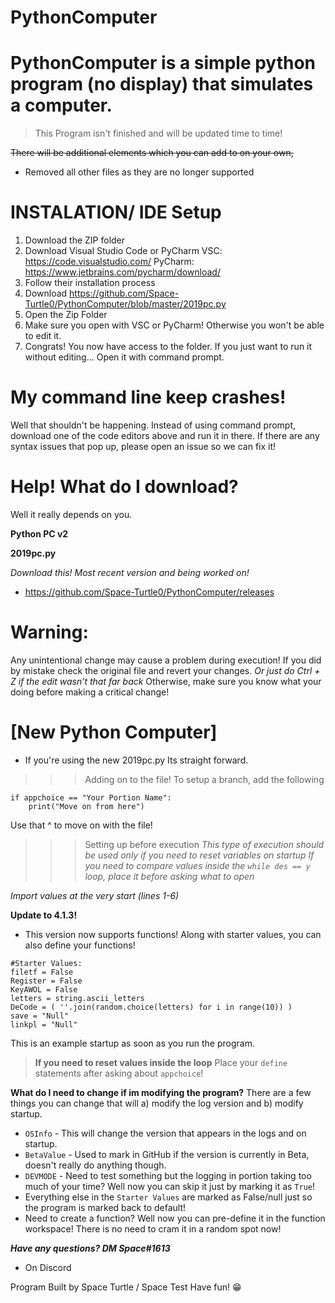 # PythonComputer

# PythonComputer is a simple python program (no display) that simulates a computer. 
>This Program isn't finished and will be updated time to time!


~~There will be additional elements which you can add to on your own,~~
- Removed all other files as they are no longer supported

# INSTALATION/ IDE Setup
1) Download the ZIP folder
2) Download Visual Studio Code or PyCharm
VSC: https://code.visualstudio.com/
PyCharm: https://www.jetbrains.com/pycharm/download/
3) Follow their installation process
4) Download https://github.com/Space-Turtle0/PythonComputer/blob/master/2019pc.py
5) Open the Zip Folder
6) Make sure you open with VSC or PyCharm! Otherwise you won't be able to edit it.
7) Congrats! You now have access to the folder.
If you just want to run it without editing...
Open it with command prompt.

# My command line keep crashes!
Well that shouldn't be happening. Instead of using command prompt, download one of the code editors above and run it in there. If there are any syntax issues that pop up, please open an issue so we can fix it!


# Help! What do I download?

Well it really depends on you.

**Python PC v2**

**2019pc.py**

*Download this! Most recent version and being worked on!*

- https://github.com/Space-Turtle0/PythonComputer/releases


# Warning:
Any unintentional change may cause a problem during execution! 
If you did by mistake check the original file and revert your changes.
*Or just do Ctrl + Z if the edit wasn't that far back* 
Otherwise, make sure you know what your doing before making a critical change!

# [New Python Computer]
- If you're using the new 2019pc.py
Its straight forward. 
>>> Adding on to the file!
To setup a branch, add the following
```
if appchoice == "Your Portion Name":
    print("Move on from here")
```
Use that ^ to move on with the file!

>>> Setting up before execution
*This type of execution should be used only if you need to reset variables on startup*
*If you need to compare values inside the `while des == y` loop, place it before asking what to open*

*Import values at the very start (lines 1-6)*

**Update to 4.1.3!**
- This version now supports functions! Along with starter values, you can also define your functions!
```
#Starter Values:
filetf = False
Register = False
KeyAWOL = False
letters = string.ascii_letters
DeCode = ( ''.join(random.choice(letters) for i in range(10)) )
save = "Null"
linkpl = "Null"
```
This is an example startup as soon as you run the program.

> **If you need to reset values inside the loop**
Place your `define` statements after asking about `appchoice`!

**What do I need to change if im modifying the program?**
There are a few things you can change that will a) modify the log version and b) modify startup.
- `OSInfo` - This will change the version that appears in the logs and on startup.
- `BetaValue` - Used to mark in GitHub if the version is currently in Beta, doesn't really do anything though.
- `DEVMODE` - Need to test something but the logging in portion taking too much of your time? Well now you can skip it just by marking it as `True`!
- Everything else in the `Starter Values` are marked as False/null just so the program is marked back to default!
- Need to create a function? Well now you can pre-define it in the function workspace! There is no need to cram it in a random spot now!



***Have any questions? DM Space#1613*** 
- On Discord

Program Built by Space Turtle / Space
Test
Have fun! 😁
